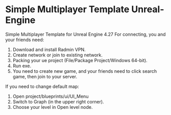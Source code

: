 # Simple Multiplayer Template Unreal-Engine
Simple Multiplayer Template for Unreal Engine 4.27
For connecting, you and your friends need:
1. Download and install Radmin VPN.
2. Create network or join to existing network.
3. Packing your ue project (File/Package Project/Windows 64-bit).
4. Run exe.
5. You need to create new game, and your friends need to click search game, then join to your server.

If you need to change default map:
1. Open project/blueprints/ui/UI_Menu
2. Switch to Graph (in the upper right corner).
3. Choose your level in Open level node.
